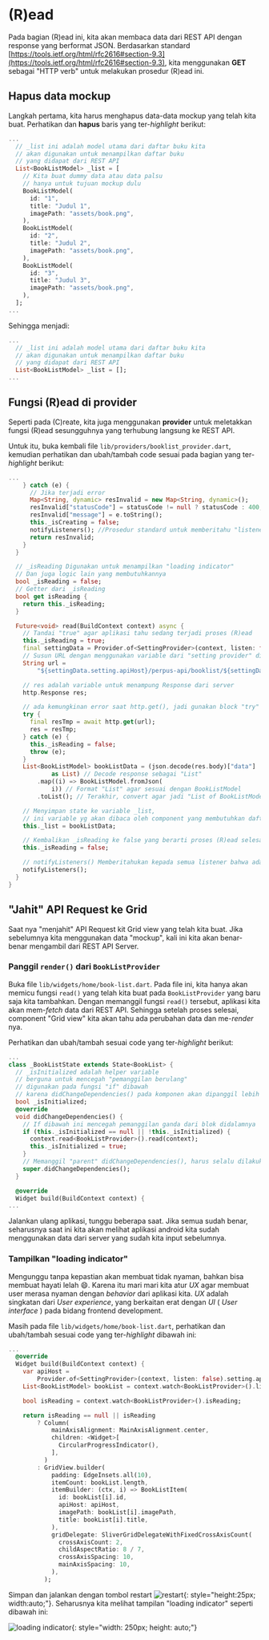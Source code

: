 # (R)ead

Pada bagian (R)ead ini, kita akan membaca data dari REST API dengan response yang berformat JSON. Berdasarkan standard [https://tools.ietf.org/html/rfc2616#section-9.3](https://tools.ietf.org/html/rfc2616#section-9.3), kita menggunakan **GET** sebagai "HTTP verb" untuk melakukan prosedur (R)ead ini.

## Hapus data mockup

Langkah pertama, kita harus menghapus data-data mockup yang telah kita buat. Perhatikan dan **hapus** baris yang ter-*highlight* berikut:

```dart linenums="62" hl_lines="6-22"
...
  // _list ini adalah model utama dari daftar buku kita
  // akan digunakan untuk menampilkan daftar buku
  // yang didapat dari REST API
  List<BookListModel> _list = [
    // Kita buat dummy data atau data palsu
    // hanya untuk tujuan mockup dulu
    BookListModel(
      id: "1",
      title: "Judul 1",
      imagePath: "assets/book.png",
    ),
    BookListModel(
      id: "2",
      title: "Judul 2",
      imagePath: "assets/book.png",
    ),
    BookListModel(
      id: "3",
      title: "Judul 3",
      imagePath: "assets/book.png",
    ),
  ];
...
```

Sehingga menjadi:

```dart linenums="62" hl_lines="5"
...
  // _list ini adalah model utama dari daftar buku kita
  // akan digunakan untuk menampilkan daftar buku
  // yang didapat dari REST API
  List<BookListModel> _list = [];
...
```

## Fungsi (R)ead di provider

Seperti pada (C)reate, kita juga menggunakan **provider** untuk meletakkan fungsi (R)ead sesungguhnya yang terhubung langsung ke REST API.

Untuk itu, buka kembali file `lib/providers/booklist_provider.dart`, kemudian perhatikan dan ubah/tambah code sesuai pada bagian yang ter-*highlight* berikut:

```dart linenums="82" hl_lines="12-55"
...
    } catch (e) {
      // Jika terjadi error
      Map<String, dynamic> resInvalid = new Map<String, dynamic>();
      resInvalid["statusCode"] = statusCode != null ? statusCode : 400;
      resInvalid["message"] = e.toString();
      this._isCreating = false;
      notifyListeners(); //Prosedur standard untuk memberitahu "listener" bahwa ada perubahan
      return resInvalid;
    }
  }

  // _isReading Digunakan untuk menampilkan "loading indicator"
  // Dan juga logic lain yang membutuhkannya
  bool _isReading = false;
  // Getter dari _isReading
  bool get isReading {
    return this._isReading;
  }

  Future<void> read(BuildContext context) async {
    // Tandai "true" agar aplikasi tahu sedang terjadi proses (R)ead
    this._isReading = true;
    final settingData = Provider.of<SettingProvider>(context, listen: false);
    // Susun URL dengan menggunakan variable dari "setting provider" ditambah pattern API kita
    String url =
        "${settingData.setting.apiHost}/perpus-api/booklist/${settingData.setting.userName}";

    // res adalah variable untuk menampung Response dari server
    http.Response res;

    // ada kemungkinan error saat http.get(), jadi gunakan block "try"
    try {
      final resTmp = await http.get(url);
      res = resTmp;
    } catch (e) {
      this._isReading = false;
      throw (e);
    }
    List<BookListModel> bookListData = (json.decode(res.body)["data"]
            as List) // Decode response sebagai "List"
        .map((i) => BookListModel.fromJson(
            i)) // Format "List" agar sesuai dengan BookListModel
        .toList(); // Terakhir, convert agar jadi "List of BookListModel" ( List<BookListModel> )

    // Menyimpan state ke variable _list,
    // ini variable yg akan dibaca oleh component yang membutuhkan daftar buku
    this._list = bookListData;

    // Kembalikan _isReading ke false yang berarti proses (R)ead selesai
    this._isReading = false;

    // notifyListeners() Memberitahukan kepada semua listener bahwa ada perubahan di provider ini
    notifyListeners();
  }
}
```

## "Jahit" API Request ke Grid

Saat nya "menjahit" API Request kit Grid view yang telah kita buat. Jika sebelumnya kita menggunakan data "mockup", kali ini kita akan benar-benar mengambil dari REST API Server.

### Panggil `render()` dari `BookListProvider`
Buka file `lib/widgets/home/book-list.dart`. Pada file ini, kita hanya akan memicu fungsi `read()` yang telah kita buat pada `BookListProvider` yang baru saja kita tambahkan. Dengan memanggil fungsi `read()` tersebut, aplikasi kita akan mem-*fetch* data dari REST API. Sehingga setelah proses selesai, component "Grid view" kita akan tahu ada perubahan data dan me-*render* nya.

Perhatikan dan ubah/tambah sesuai code yang ter-*highlight* berikut:

```dart linenums="13" hl_lines="3-17"
...
class _BookListState extends State<BookList> {
  // _isInitialized adalah helper variable
  // berguna untuk mencegah "pemanggilan berulang"
  // digunakan pada fungsi "if" dibawah
  // karena didChangeDependencies() pada komponen akan dipanggil lebih dari 1 kali
  bool _isInitialized;
  @override
  void didChangeDependencies() {
    // If dibawah ini mencegah pemanggilan ganda dari blok didalamnya
    if (this._isInitialized == null || !this._isInitialized) {
      context.read<BookListProvider>().read(context);
      this._isInitialized = true;
    }
    // Memanggil "parent" didChangeDependencies(), harus selalu dilakukan
    super.didChangeDependencies();
  }

  @override
  Widget build(BuildContext context) {
...
```

Jalankan ulang aplikasi, tunggu beberapa saat. Jika semua sudah benar, seharusnya saat ini kita akan melihat aplikasi android kita sudah menggunakan data dari server yang sudah kita input sebelumnya.

### Tampilkan "loading indicator"

Mengunggu tanpa kepastian akan membuat tidak nyaman, bahkan bisa membuat hayati lelah :smile:. Karena itu mari mari kita atur *UX* agar membuat user merasa nyaman dengan *behavior* dari aplikasi kita. *UX* adalah singkatan dari *User experience*, yang berkaitan erat dengan *UI* ( *User interface* ) pada bidang frontend development.

Masih pada file `lib/widgets/home/book-list.dart`, perhatikan dan ubah/tambah sesuai code yang ter-*highlight* dibawah ini:

```dart linenums="30" hl_lines="7-17"
...
  @override
  Widget build(BuildContext context) {
    var apiHost =
        Provider.of<SettingProvider>(context, listen: false).setting.apiHost;
    List<BookListModel> bookList = context.watch<BookListProvider>().list;

    bool isReading = context.watch<BookListProvider>().isReading;

    return isReading == null || isReading
        ? Column(
            mainAxisAlignment: MainAxisAlignment.center,
            children: <Widget>[
              CircularProgressIndicator(),
            ],
          )
        : GridView.builder(
            padding: EdgeInsets.all(10),
            itemCount: bookList.length,
            itemBuilder: (ctx, i) => BookListItem(
              id: bookList[i].id,
              apiHost: apiHost,
              imagePath: bookList[i].imagePath,
              title: bookList[i].title,
            ),
            gridDelegate: SliverGridDelegateWithFixedCrossAxisCount(
              crossAxisCount: 2,
              childAspectRatio: 8 / 7,
              crossAxisSpacing: 10,
              mainAxisSpacing: 10,
            ),
          );
```

Simpan dan jalankan dengan tombol restart ![restart](../assets/images/icons/restart.png){: style="height:25px; width:auto;"}. Seharusnya kita melihat tampilan "loading indicator" seperti dibawah ini:

![loading indicator](../assets/images/crud/crud-1.7.png){: style="width: 250px; height: auto;"}
